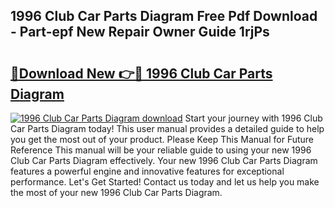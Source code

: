 ## 1996 Club Car Parts Diagram Free Pdf Download - Part-epf New Repair Owner Guide 1rjPs

# <h2><a href="http://dfppfe2.blite.top/?on=1996+Club+Car+Parts+Diagram">🔗Download New 👉🔴 1996 Club Car Parts Diagram</a></h2>

[![1996 Club Car Parts Diagram download](https://i.imgur.com/lujVjoI.png)](http://dfppfe2.blite.top/?on=1996+Club+Car+Parts+Diagram)
Start your journey with 1996 Club Car Parts Diagram today! This user manual provides a detailed guide to help you get the most out of your product. Please Keep This Manual for Future Reference This manual will be your reliable guide to using your new 1996 Club Car Parts Diagram effectively. Your new 1996 Club Car Parts Diagram features a powerful engine and innovative features for exceptional performance. Let's Get Started! Contact us today and let us help you make the most of your new 1996 Club Car Parts Diagram.
